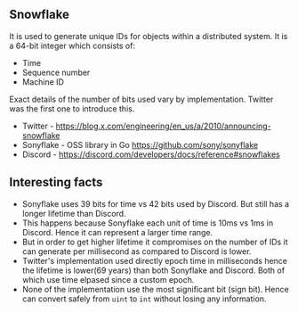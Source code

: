 ## Snowflake

It is used to generate unique IDs for objects within a distributed system. It is a 64-bit integer which consists of:

- Time
- Sequence number
- Machine ID

Exact details of the number of bits used vary by implementation. Twitter was the first one to introduce this.

- Twitter - https://blog.x.com/engineering/en_us/a/2010/announcing-snowflake
- Sonyflake - OSS library in Go https://github.com/sony/sonyflake
- Discord - https://discord.com/developers/docs/reference#snowflakes

## Interesting facts

- Sonyflake uses 39 bits for time vs 42 bits used by Discord. But still has a longer lifetime than Discord.
- This happens because Sonyflake each unit of time is 10ms vs 1ms in Discord. Hence it can represent a larger time range.
- But in order to get higher lifetime it compromises on the number of IDs it can generate per millisecond as compared to Discord is lower.
- Twitter's implementation used directly epoch time in milliseconds hence the lifetime is lower(69 years) than both Sonyflake and Discord. Both of which use time elpased since a custom epoch.
- None of the implementation use the most significant bit (sign bit). Hence can convert safely from `uint` to `int` without losing any information.
